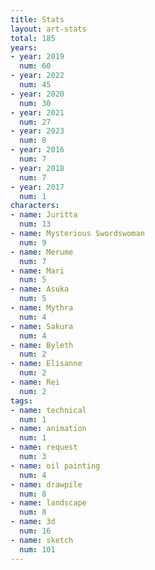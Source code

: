 ```yaml
---
title: Stats
layout: art-stats
total: 185
years:
- year: 2019
  num: 60
- year: 2022
  num: 45
- year: 2020
  num: 30
- year: 2021
  num: 27
- year: 2023
  num: 8
- year: 2016
  num: 7
- year: 2018
  num: 7
- year: 2017
  num: 1
characters:
- name: Juritta
  num: 13
- name: Mysterious Swordswoman
  num: 9
- name: Merume
  num: 7
- name: Mari
  num: 5
- name: Asuka
  num: 5
- name: Mythra
  num: 4
- name: Sakura
  num: 4
- name: Byleth
  num: 2
- name: Elisanne
  num: 2
- name: Rei
  num: 2
tags:
- name: technical
  num: 1
- name: animation
  num: 1
- name: request
  num: 3
- name: oil painting
  num: 4
- name: drawpile
  num: 8
- name: landscape
  num: 8
- name: 3d
  num: 16
- name: sketch
  num: 101
---
```

